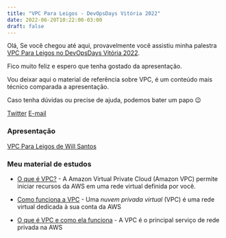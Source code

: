 ```yaml
---
title: "VPC Para Leigos - DevOpsDays Vitória 2022"
date: 2022-06-20T10:22:00-03:00
draft: false
---
```


Olá, 
Se você chegou até aqui, provavelmente você assistiu minha palestra [VPC Para Leigos no DevOpsDays Vitória 2022](https://devopsdays.org/events/2022-vitoria/program/will-oliveira).

Fico muito feliz e espero que tenha gostado da apresentação.

Vou deixar aqui o material de referência sobre VPC, é um conteúdo mais técnico comparada a apresentação.

Caso tenha dúvidas ou precise de ajuda, podemos bater um papo :wink:

[Twitter](https://twitter.com/willepronto)
[E-mail](mailto:will.santos92@gmail.com)

### Apresentação
[VPC Para Leigos de Will Santos](https://www.canva.com/design/DAFDyqlRuY4/view)

### Meu material de estudos

- [O que é VPC?](https://docs.aws.amazon.com/pt_br/vpc/latest/userguide/what-is-amazon-vpc.html) - A Amazon Virtual Private Cloud (Amazon VPC) permite iniciar recursos da AWS em uma rede virtual definida por você.

- [Como funciona a VPC](https://docs.aws.amazon.com/pt_br/vpc/latest/userguide/how-it-works.html) - Uma _nuvem privada virtual_ (VPC) é uma rede virtual dedicada à sua conta da AWS

-  [O que é VPC e como ela funciona](https://www.treinaweb.com.br/blog/o-que-e-vpc-e-como-ela-funciona) - A VPC é o principal serviço de rede privada na AWS
